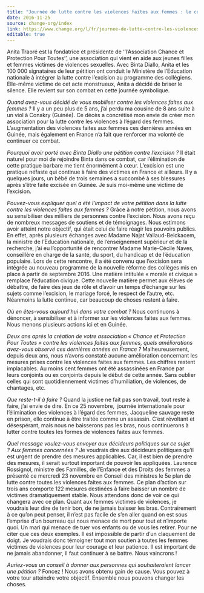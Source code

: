 ```yaml
---
title: "Journée de lutte contre les violences faites aux femmes : le combat d’Anita"
date: 2016-11-25
source: change-org/index
link: https://www.change.org/l/fr/journee-de-lutte-contre-les-violences-faites-aux-femmes-le-combat-danita
editable: true
---
```

Anita Traoré est la fondatrice et présidente de ‘’l’Association 
Chance et Protection Pour Toutes’’, une association qui vient en aide 
aux jeunes filles et femmes victimes de violences sexuelles. Avec Binta 
Diallo, Anita et les 100 000 signataires de leur pétition ont conduit le
 Ministère de l’Education nationale à intégrer la lutte contre 
l’excision au programme des collégiens. Elle-même victime de cet acte 
monstrueux, Anita a décidé de briser le silence. Elle revient sur son 
combat en cette journée symbolique.

*Quand avez-vous décidé de vous mobiliser contre les violences faites aux femmes ?*
Il y a un peu plus de 5 ans, j’ai perdu ma cousine de 8 ans suite à un viol à Conakry (Guinée).
Ce
 décès a concrétisé mon envie de créer mon association pour la lutte 
contre les violences à l’égard des femmes. L’augmentation des violences 
faites aux femmes ces dernières années en Guinée, mais également en 
France n’a fait que renforcer ma volonté de continuer ce combat.

*Pourquoi avoir porté avec Binta Diallo une pétition contre l’excision ?*
Il
 était naturel pour moi de rejoindre Binta dans ce combat, car 
l’élimination de cette pratique barbare me tient énormément à cœur. 
L’excision est une pratique néfaste qui continue à faire des victimes en
 France et ailleurs. Il y a quelques jours, un bébé de trois semaines a 
succombé à ses blessures après s’être faite excisée en Guinée. Je suis 
moi-même une victime de l’excision.

*Pouvez-vous expliquer quel a été l’impact de votre pétition dans la lutte contre les violences faites aux femmes ?*
Grâce
 à notre pétition, nous avons su sensibiliser des milliers de personnes 
contre l’excision. Nous avons reçu de nombreux messages de soutiens et 
de témoignages. Nous estimons avoir atteint notre objectif, qui était 
celui de faire réagir les pouvoirs publics. En effet, après plusieurs 
échanges avec Madame Najat Vallaud-Belckacem, la ministre de l’Education
 nationale, de l’enseignement supérieur et de la recherche, j’ai eu 
l’opportunité de rencontrer Madame Marie-Cécile Naves, conseillère en 
charge de la santé, du sport, du handicap et de l’éducation populaire. 
Lors de cette rencontre, il a été convenu que l’excision sera intégrée 
au nouveau programme de la nouvelle réforme des collèges mis en place à 
partir de septembre 2016. Une matière intitulée « morale et civique » 
remplace l’éducation civique. Cette nouvelle matière permet aux élèves 
de débattre, de faire des jeux de rôle et d’avoir un temps d’échange sur
 les sujets comme l’excision, le mariage forcé, le respect de l’autre, 
etc. Néanmoins la lutte continue, car beaucoup de choses restent à 
faire.

*Où en êtes-vous aujourd’hui dans votre combat ?*
Nous 
continuons à dénoncer, à sensibiliser et à informer sur les violences 
faites aux femmes. Nous menons plusieurs actions ici et en Guinée.

*Deux ans après la création de votre association « Chance et 
Protection Pour Toutes » contre les violences faites aux femmes, quels 
améliorations avez-vous observé ces dernières années en France ?*
Malheureusement,
 depuis deux ans, nous n’avons constaté aucune amélioration concernant 
les mesures prises contre les violences faites aux femmes. Les chiffres 
restent implacables. Au moins cent femmes ont été assassinées en France 
par leurs conjoints ou ex conjoints depuis le début de cette année. Sans
 oublier celles qui sont quotidiennement victimes d’humiliation, de 
violences, de chantages, etc.

*Que reste-t-il à faire ?*
Quand la justice ne fait pas son travail, tout reste à faire, j’ai envie de dire.
En
 ce 25 novembre,  journée internationale pour l’élimination des 
violences à l’égard des femmes, Jacqueline sauvage reste en prison, elle
 continue à être traitée comme un assassin. C’est révoltant et 
désespérant, mais nous ne baisserons pas les bras, nous continuerons à 
lutter contre toutes les formes de violences faites aux femmes.

*Quel message voulez-vous envoyer aux décideurs politiques sur ce sujet ? Aux femmes concernées ?*
Je
 voudrais dire aux décideurs politiques qu’il est urgent de prendre des 
mesures applicables. Car, il est bien de prendre des mesures, il serait 
surtout important de pouvoir les appliquées.
Laurence Rossignol, 
ministre des Familles, de l’Enfance et des Droits des femmes a présenté 
ce mercredi 23 novembre en Conseil des ministres le 5e plan de lutte 
contre toutes les violences faites aux femmes. Ce plan d’action sur 
trois ans comporte 122 mesures destinées à faire baisser un nombre de 
victimes dramatiquement stable. Nous attendons donc de voir ce qui 
changera avec ce plan. Quant aux femmes victimes de violences, je 
voudrais leur dire de tenir bon, de ne jamais baisser
les bras. 
Contrairement à ce qu’on peut penser, il n’est pas facile de s’en aller 
quand on est sous l’emprise d’un bourreau qui nous menace de mort pour 
tout et n’importe quoi. Un mari qui menace de tuer vos enfants ou de 
vous les retirer. Pour ne citer que ces deux exemples. Il est impossible
 de partir d’un claquement de doigt. Je voudrais donc témoigner tout mon
 soutien à toutes les femmes victimes de violences pour leur courage et 
leur patience. Il est important de ne jamais abandonner, il faut 
continuer à se battre. Nous vaincrons !

*Auriez-vous un conseil à donner aux personnes qui souhaiteraient lancer une pétition ?*
Foncez
 ! Nous avons obtenu gain de cause. Vous pouvez à votre tour atteindre 
votre objectif. Ensemble nous pouvons changer les choses.
